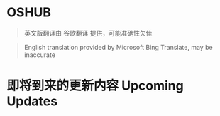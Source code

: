 # OSHUB
>英文版翻译由 谷歌翻译 提供，可能准确性欠佳

>English translation provided by Microsoft Bing Translate, may be inaccurate

# 即将到来的更新内容 Upcoming Updates
